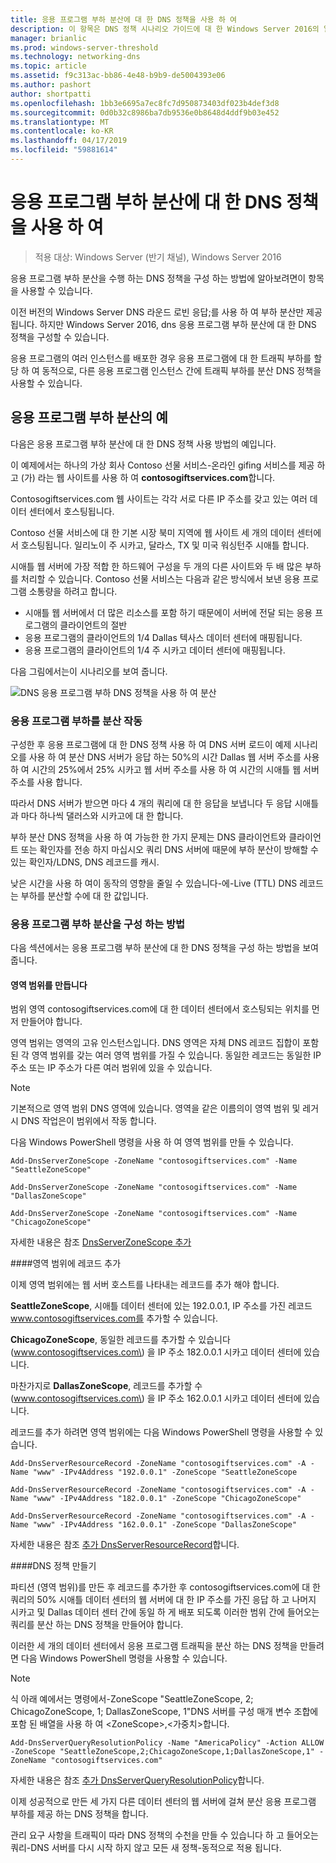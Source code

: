 ```yaml
---
title: 응용 프로그램 부하 분산에 대 한 DNS 정책을 사용 하 여
description: 이 항목은 DNS 정책 시나리오 가이드에 대 한 Windows Server 2016의 일부
manager: brianlic
ms.prod: windows-server-threshold
ms.technology: networking-dns
ms.topic: article
ms.assetid: f9c313ac-bb86-4e48-b9b9-de5004393e06
ms.author: pashort
author: shortpatti
ms.openlocfilehash: 1bb3e6695a7ec8fc7d950873403df023b4def3d8
ms.sourcegitcommit: 0d0b32c8986ba7db9536e0b8648d4ddf9b03e452
ms.translationtype: MT
ms.contentlocale: ko-KR
ms.lasthandoff: 04/17/2019
ms.locfileid: "59881614"
---
```

# <a name="use-dns-policy-for-application-load-balancing"></a>응용 프로그램 부하 분산에 대 한 DNS 정책을 사용 하 여

>적용 대상: Windows Server (반기 채널), Windows Server 2016

응용 프로그램 부하 분산을 수행 하는 DNS 정책을 구성 하는 방법에 알아보려면이 항목을 사용할 수 있습니다.

이전 버전의 Windows Server DNS 라운드 로빈 응답;를 사용 하 여 부하 분산만 제공 됩니다. 하지만 Windows Server 2016, dns 응용 프로그램 부하 분산에 대 한 DNS 정책을 구성할 수 있습니다.

응용 프로그램의 여러 인스턴스를 배포한 경우 응용 프로그램에 대 한 트래픽 부하를 할당 하 여 동적으로, 다른 응용 프로그램 인스턴스 간에 트래픽 부하를 분산 DNS 정책을 사용할 수 있습니다.

## <a name="example-of-application-load-balancing"></a>응용 프로그램 부하 분산의 예

다음은 응용 프로그램 부하 분산에 대 한 DNS 정책 사용 방법의 예입니다.

이 예제에서는 하나의 가상 회사 Contoso 선물 서비스-온라인 gifing 서비스를 제공 하 고 (가) 라는 웹 사이트를 사용 하 여 **contosogiftservices.com**합니다.

Contosogiftservices.com 웹 사이트는 각각 서로 다른 IP 주소를 갖고 있는 여러 데이터 센터에서 호스팅됩니다.

Contoso 선물 서비스에 대 한 기본 시장 북미 지역에 웹 사이트 세 개의 데이터 센터에서 호스팅됩니다. 일리노이 주 시카고, 달라스, TX 및 미국 워싱턴주 시애틀 합니다.

시애틀 웹 서버에 가장 적합 한 하드웨어 구성을 두 개의 다른 사이트와 두 배 많은 부하를 처리할 수 있습니다. Contoso 선물 서비스는 다음과 같은 방식에서 보낸 응용 프로그램 소통량을 하려고 합니다.

- 시애틀 웹 서버에서 더 많은 리소스를 포함 하기 때문에이 서버에 전달 되는 응용 프로그램의 클라이언트의 절반
- 응용 프로그램의 클라이언트의 1/4 Dallas 텍사스 데이터 센터에 매핑됩니다.
- 응용 프로그램의 클라이언트의 1/4 주 시카고 데이터 센터에 매핑됩니다.

다음 그림에서는이 시나리오를 보여 줍니다.

![DNS 응용 프로그램 부하 DNS 정책을 사용 하 여 분산](../../media/Dns-App-Lb/dns-app-lb.jpg)


### <a name="how-application-load-balancing-works"></a>응용 프로그램 부하를 분산 작동

구성한 후 응용 프로그램에 대 한 DNS 정책 사용 하 여 DNS 서버 로드이 예제 시나리오를 사용 하 여 분산 DNS 서버가 응답 하는 50%의 시간 Dallas 웹 서버 주소를 사용 하 여 시간의 25%에서 25% 시카고 웹 서버 주소를 사용 하 여 시간의 시애틀 웹 서버 주소를 사용 합니다.

따라서 DNS 서버가 받으면 마다 4 개의 쿼리에 대 한 응답을 보냅니다 두 응답 시애틀과 마다 하나씩 댈러스와 시카고에 대 한 합니다.

부하 분산 DNS 정책을 사용 하 여 가능한 한 가지 문제는 DNS 클라이언트와 클라이언트 또는 확인자를 전송 하지 마십시오 쿼리 DNS 서버에 때문에 부하 분산이 방해할 수 있는 확인자/LDNS, DNS 레코드를 캐시.

낮은 시간을 사용 하 여이 동작의 영향을 줄일 수 있습니다\-에\-Live \(TTL\) DNS 레코드는 부하를 분산할 수에 대 한 값입니다.

### <a name="how-to-configure-application-load-balancing"></a>응용 프로그램 부하 분산을 구성 하는 방법

다음 섹션에서는 응용 프로그램 부하 분산에 대 한 DNS 정책을 구성 하는 방법을 보여 줍니다.

#### <a name="create-the-zone-scopes"></a>영역 범위를 만듭니다

범위 영역 contosogiftservices.com에 대 한 데이터 센터에서 호스팅되는 위치를 먼저 만들어야 합니다.

영역 범위는 영역의 고유 인스턴스입니다. DNS 영역은 자체 DNS 레코드 집합이 포함 된 각 영역 범위를 갖는 여러 영역 범위를 가질 수 있습니다. 동일한 레코드는 동일한 IP 주소 또는 IP 주소가 다른 여러 범위에 있을 수 있습니다.

>[!NOTE]
>기본적으로 영역 범위 DNS 영역에 있습니다. 영역을 같은 이름의이 영역 범위 및 레거시 DNS 작업은이 범위에서 작동 합니다.

다음 Windows PowerShell 명령을 사용 하 여 영역 범위를 만들 수 있습니다.
    
    Add-DnsServerZoneScope -ZoneName "contosogiftservices.com" -Name "SeattleZoneScope"
    
    Add-DnsServerZoneScope -ZoneName "contosogiftservices.com" -Name "DallasZoneScope"
    
    Add-DnsServerZoneScope -ZoneName "contosogiftservices.com" -Name "ChicagoZoneScope"

자세한 내용은 참조 [DnsServerZoneScope 추가](https://docs.microsoft.com/powershell/module/dnsserver/add-dnsserverzonescope?view=win10-ps)

####<a name="bkmk_records"></a>영역 범위에 레코드 추가

이제 영역 범위에는 웹 서버 호스트를 나타내는 레코드를 추가 해야 합니다.

**SeattleZoneScope**, 시애틀 데이터 센터에 있는 192.0.0.1, IP 주소를 가진 레코드 www.contosogiftservices.com를 추가할 수 있습니다.

**ChicagoZoneScope**, 동일한 레코드를 추가할 수 있습니다 \(www.contosogiftservices.com\) 을 IP 주소 182.0.0.1 시카고 데이터 센터에 있습니다.

마찬가지로 **DallasZoneScope**, 레코드를 추가할 수 \(www.contosogiftservices.com\) 을 IP 주소 162.0.0.1 시카고 데이터 센터에 있습니다.

레코드를 추가 하려면 영역 범위에는 다음 Windows PowerShell 명령을 사용할 수 있습니다.
    
    Add-DnsServerResourceRecord -ZoneName "contosogiftservices.com" -A -Name "www" -IPv4Address "192.0.0.1" -ZoneScope "SeattleZoneScope
    
    Add-DnsServerResourceRecord -ZoneName "contosogiftservices.com" -A -Name "www" -IPv4Address "182.0.0.1" -ZoneScope "ChicagoZoneScope"
    
    Add-DnsServerResourceRecord -ZoneName "contosogiftservices.com" -A -Name "www" -IPv4Address "162.0.0.1" -ZoneScope "DallasZoneScope"
    

자세한 내용은 참조 [추가 DnsServerResourceRecord](https://docs.microsoft.com/powershell/module/dnsserver/add-dnsserverresourcerecord?view=win10-ps)합니다.

####<a name="bkmk_policies"></a>DNS 정책 만들기

파티션 (영역 범위)를 만든 후 레코드를 추가한 후 contosogiftservices.com에 대 한 쿼리의 50% 시애틀 데이터 센터의 웹 서버에 대 한 IP 주소를 가진 응답 하 고 나머지 시카고 및 Dallas 데이터 센터 간에 동일 하 게 배포 되도록 이러한 범위 간에 들어오는 쿼리를 분산 하는 DNS 정책을 만들어야 합니다.

이러한 세 개의 데이터 센터에서 응용 프로그램 트래픽을 분산 하는 DNS 정책을 만들려면 다음 Windows PowerShell 명령을 사용할 수 있습니다.

>[!NOTE]
>식 아래 예에서는 명령에서-ZoneScope "SeattleZoneScope, 2; ChicagoZoneScope, 1; DallasZoneScope, 1"DNS 서버를 구성 매개 변수 조합에 포함 된 배열을 사용 하 여 \<ZoneScope\>,\<가중치\>합니다.
    
    Add-DnsServerQueryResolutionPolicy -Name "AmericaPolicy" -Action ALLOW -ZoneScope "SeattleZoneScope,2;ChicagoZoneScope,1;DallasZoneScope,1" -ZoneName "contosogiftservices.com"
    

자세한 내용은 참조 [추가 DnsServerQueryResolutionPolicy](https://docs.microsoft.com/powershell/module/dnsserver/add-dnsserverqueryresolutionpolicy?view=win10-ps)합니다.  

이제 성공적으로 만든 세 가지 다른 데이터 센터의 웹 서버에 걸쳐 분산 응용 프로그램 부하를 제공 하는 DNS 정책을 합니다.

관리 요구 사항을 트래픽이 따라 DNS 정책의 수천을 만들 수 있습니다 하 고 들어오는 쿼리-DNS 서버를 다시 시작 하지 않고 모든 새 정책-동적으로 적용 됩니다.

